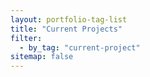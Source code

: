```yaml
---
layout: portfolio-tag-list
title: "Current Projects"
filter:
  - by_tag: "current-project"
sitemap: false
---
```

